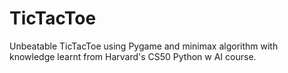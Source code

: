 # TicTacToe
 Unbeatable TicTacToe using Pygame and minimax algorithm with knowledge learnt from Harvard's CS50 Python w AI course.
